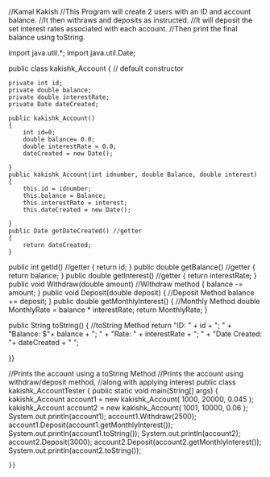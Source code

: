 //Kamal Kakish
//This Program will create 2 users with an ID and account balance.
//It then withraws and deposits as instructed.
//It will deposit the set interest rates associated with each account.
//Then print the final balance using toString. 

import java.util.*;
import java.util.Date;

public class kakishk_Account { // default constructor
	
	private int id;
	private double balance;
	private double interestRate;
	private Date dateCreated;
	
	public kakishk_Account()
	{
		int id=0;
		double balance= 0.0;
		double interestRate = 0.0;
		dateCreated = new Date();
		
	}
	public kakishk_Account(int idnumber, double Balance, double interest) {
		this.id = idnumber;
		this.balance = Balance;
		this.interestRate = interest;
		this.dateCreated = new Date();
				
	}
	public Date getDateCreated() //getter
	{
		return dateCreated;
	}
public int getId() //getter
{
	return id;
}
public double getBalance() //getter
{
	return balance;	
}
public double getInterest() //getter
{
	return interestRate;
}
public void Withdraw(double amount) //Withdraw method
{
	balance -= amount;
}
public void Deposit(double deposit) { //Deposit Method
	balance += deposit;
}
public double getMonthlyInterest() { //Monthly Method
	double MonthlyRate = balance * interestRate;
	return MonthlyRate;
}

public String toString() { //toString Method
	return "ID: " + id + "; " + "Balance: $"+ balance +  "; " +
			"Rate: " + interestRate + "; " + "Date Created: "+ dateCreated + " ";



}}


//Prints the account using a toString Method
//Prints the account using withdraw/deposit method,
//along with applying interest
 public class kakishk_AccountTester {
public static void main(String[] args) {
	kakishk_Account account1 = new kakishk_Account( 1000, 20000, 0.045 );
	kakishk_Account account2 = new kakishk_Account( 1001, 10000, 0.06 );
	System.out.println(account1);
	account1.Withdraw(2500);
	account1.Deposit(account1.getMonthlyInterest());
	System.out.println(account1.toString());
	System.out.println(account2);
	account2.Deposit(3000);
	account2.Deposit(account2.getMonthlyInterest());
	System.out.println(account2.toString()); 
	
	
	}}
